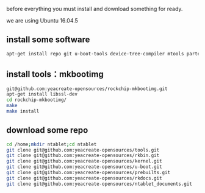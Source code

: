 before everything you must install and download something for ready.

we are using Ubuntu 16.04.5

## install some software ##
```bash
apt-get install repo git u-boot-tools device-tree-compiler mtools parted libudev-dev libusb-1.0-0-dev  python-linaro-image-tools linaro-image-tools gcc-arm-linux-gnueabihf gcc-aarch64-linux-gnu autoconf autotools-dev libsigsegv2 m4 intltool libdrm-dev curl sed make binutils build-essential gcc g++ bash patch gzip bzip2 perl tar cpio python unzip rsync file bc wget libncurses5 libqt4-dev libglib2.0-dev libgtk2.0-dev libglade2-dev cvs mercurial rsync openssh-client subversion asciidoc w3m dblatex graphviz python-matplotlib libssl-dev pv e2fsprogs fakeroot devscripts libi2c-dev libncurses5-dev texinfo liblz4-tool genext2fs libc6-i386 lib32stdc++6 netpbm
```

## install tools：mkbootimg ##
```bash
git@github.com:yeacreate-opensources/rockchip-mkbootimg.git
apt-get install libssl-dev
cd rockchip-mkbootimg/
make
make install
```

## download some repo ##
```bash
cd /home;mkdir ntablet;cd ntablet
git clone git@github.com:yeacreate-opensources/tools.git
git clone git@github.com:yeacreate-opensources/rkbin.git
git clone git@github.com:yeacreate-opensources/kernel.git
git clone git@github.com:yeacreate-opensources/u-boot.git
git clone git@github.com:yeacreate-opensources/prebuilts.git
git clone git@github.com:yeacreate-opensources/rkdocs.git
git clone git@github.com:yeacreate-opensources/ntablet_documents.git
```